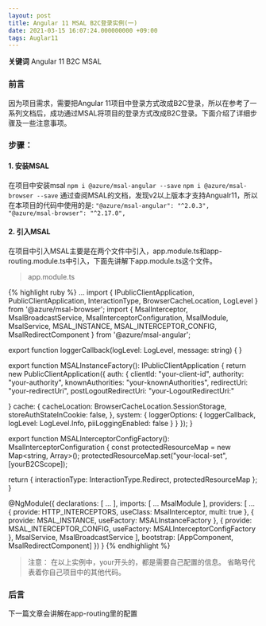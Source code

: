 ```yaml
---
layout: post
title: Angular 11 MSAL B2C登录实例(一) 
date: 2021-03-15 16:07:24.000000000 +09:00
tags: Auglar11
---
```


**关键词** Angular 11 B2C MSAL

### 前言
因为项目需求，需要把Angular 11项目中登录方式改成B2C登录，所以在参考了一系列文档后，成功通过MSAL将项目的登录方式改成B2C登录。下面介绍了详细步骤及一些注意事项。

### 步骤：
#### 1. 安装MSAL
在项目中安装msal
`npm i @azure/msal-angular --save`
`npm i @azure/msal-browser --save`
通过查阅MSAL的文档，发现v2以上版本才支持Angualr11，所以在本项目的代码中使用的是:
`"@azure/msal-angular": "^2.0.3", ` 
` "@azure/msal-browser": "^2.17.0",`

#### 2. 引入MSAL
在项目中引入MSAL主要是在两个文件中引入，app.module.ts和app-routing.module.ts中引入，下面先讲解下app.module.ts这个文件。
> app.module.ts

{% highlight ruby %}
...
import { IPublicClientApplication, PublicClientApplication, InteractionType, BrowserCacheLocation, LogLevel } from '@azure/msal-browser';
import { MsalInterceptor, MsalBroadcastService, MsalInterceptorConfiguration, MsalModule, MsalService, MSAL_INSTANCE, MSAL_INTERCEPTOR_CONFIG, MsalRedirectComponent } from '@azure/msal-angular';

export function loggerCallback(logLevel: LogLevel, message: string) {
}

export function MSALInstanceFactory(): IPublicClientApplication {
  return new PublicClientApplication({
    auth: {
    clientId: "your-client-id",
    authority: "your-authority",
    knownAuthorities: "your-knownAuthorities", 
    redirectUri: "your-redirectUri", 
    postLogoutRedirectUri: "your-LogoutRedirectUri:"
    
  }
    cache: {
      cacheLocation: BrowserCacheLocation.SessionStorage,
      storeAuthStateInCookie: false, 
    },
    system: {
      loggerOptions: {
        loggerCallback,
        logLevel: LogLevel.Info,
        piiLoggingEnabled: false
      }
    }
  });
}

export function MSALInterceptorConfigFactory(): MsalInterceptorConfiguration {
  const protectedResourceMap = new Map<string, Array<string>>();
  protectedResourceMap.set("your-local-set", [yourB2CScope]);

  return {
    interactionType: InteractionType.Redirect,
    protectedResourceMap
  };
}

@NgModule({
  declarations: [
    ...
  ],
  imports: [
    ...
    MsalModule
  ],
  providers: [
    ...
    {
      provide: HTTP_INTERCEPTORS,
      useClass: MsalInterceptor,
      multi: true
    },
    {
      provide: MSAL_INSTANCE,
      useFactory: MSALInstanceFactory
    },
    {
      provide: MSAL_INTERCEPTOR_CONFIG,
      useFactory: MSALInterceptorConfigFactory
    },
    MsalService,
    MsalBroadcastService
  ],
  bootstrap: [AppComponent, MsalRedirectComponent]
})
}
{% endhighlight %}
> 注意： 在以上实例中，your开头的，都是需要自己配置的信息。 省略号代表着你自己项目中的其他代码。

### 后言
下一篇文章会讲解在app-routing里的配置


